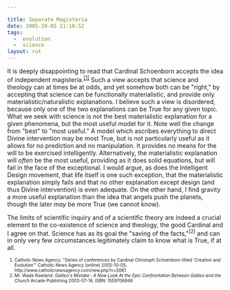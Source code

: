 ```yaml
---

title: Separate Magisteria
date: 2005-10-05 21:10:52
tags:
  -  evolution
  -  science
layout: rut
---
```


<p>It is deeply disappointing to read that Cardinal Schoenborn accepts the idea of independent magisteria.<sup><a href="http://www.catholicnewsagency.com/new.php?n=5061">[1]</a></sup> Such a view accepts that science and theology can at times be at odds, and yet somehow both can be "right," by accepting that science can be functionally materialistic, and provide only materialistic/naturalistic explanations.  I believe such a view is disordered, because only one of the two explanations can be True for any given topic.  What we seek with science is not the best materialistic explanation for a given phenomena, but the most useful model for it.  Note well the change from "best" to "most useful." A model which ascribes everything to direct Divine intervention may be most True, but is not particularly useful as it allows for no prediction and no manipulation.  It provides no means for the will to be exercised intelligently.  Alternatively, the materialistic explanation will <em>often</em> be the most useful, providing as it does solid equations, but will fail in the face of the exceptional. I would argue, as does the Intelligent Design movement, that life itself is one such exception, that the materialistic explanation simply fails and that no other explanation except design (and thus Divine intervention) is even adequate.  On the other hand, I find gravity a more useful explanation than the idea that angels push the planets, though the later <em>may</em> be more True (we cannot know).</p>  <p>The limits of scientific inquiry and of a scientific theory are indeed a crucial element to the co-existence of science and theology, the good Cardinal and I agree on that.  Science has as its goal the "saving of the facts,"<sup>[2]</sup> and can in only very few circumstances legitimately claim to know what is True, if at all.</p>  <font size="-2"> <ol> <li>Catholic News Agency.  "Series of conferences by Cardinal Christoph Schoenborn titled 'Creation and Evolution'" Catholic News Agency (online) 2005-10-05. http://www.catholicnewsagency.com/new.php?n=5061 </li> <li>Mr. Wade Rowland.  <i>Galileo's Mistake : A New Look At the Epic Confrontation Between Galileo and the Church</i> Arcade Publishing 2003-07-16. ISBN: 1559706848</li> </ol> </font>

